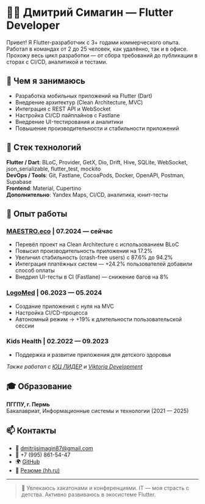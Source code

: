 # 👨‍💻 Дмитрий Симагин — Flutter Developer

Привет! Я Flutter-разработчик с 3+ годами коммерческого опыта. Работал в командах от 2 до 25 человек, как удалённо, так и в офисе. Прохожу весь цикл разработки — от сбора требований до публикации в сторах с CI/CD, аналитикой и тестами.

## 🚀 Чем я занимаюсь

- Разработка мобильных приложений на Flutter (Dart)
- Внедрение архитектур (Clean Architecture, MVC)
- Интеграция с REST API и WebSocket
- Настройка CI/CD пайплайнов с Fastlane
- Внедрение UI-тестирования и аналитики
- Повышение производительности и стабильности приложений

## 🧠 Стек технологий

**Flutter / Dart**: BLoC, Provider, GetX, Dio, Drift, Hive, SQLite, WebSocket, json_serializable, flutter_test, mockito  
**DevOps / Tools**: Git, Fastlane, CocoaPods, Docker, OpenAPI, Postman, Supabase  
**Frontend**: Material, Cupertino  
**Дополнительно**: Yandex Maps, CI/CD, аналитика, юнит-тесты

## 🧩 Опыт работы

### [MAESTRO.eco](https://maestro.eco) | 07.2024 — сейчас
- Перевёл проект на Clean Architecture с использованием BLoC
- Повысил производительность приложения на 17.2%
- Увеличил стабильность (crash-free users) с 87.6% до 94.2%
- Интеграция платёжных систем — +24.2% пользователей добавили способ оплаты
- Внедрил UI-тесты в CI (Fastlane) — снижение багов на 8%

### [LogoMed](https://logomed-platform.ru) | 06.2023 — 05.2024
- Создание приложения с нуля на MVC
- Настройка CI/CD-процесса
- Автономный режим → +19% к длительности пользовательской сессии

### Kids Health | 02.2022 — 09.2023  
- Поддержка и развитие приложения для детского здоровья

_Также работал с [ЮЦ ЛИДЕР](https://leadervrn.ru/about/) и [Viktoria Development](https://www.viktoria-development.ru/)_

## 🎓 Образование

**ПГГПУ, г. Пермь**  
Бакалавриат, Информационные системы и технологии (2021 — 2025)

## 📫 Контакты

- 📧 [dmitrijsimagin87@gmail.com](mailto:dmitrijsimagin87@gmail.com)  
- 📱 +7 (995) 861-54-47  
- 🌍 [GitHub](https://github.com/Disim)  
- 📄 [Резюме (hh.ru)](https://perm.hh.ru/resume/d63f965cff0bc318fc0039ed1f344a625a3249)

---

> 💬 Увлекаюсь хакатонами и конференциями. IT — моя страсть с детства. Активно развиваюсь в экосистеме Flutter.
